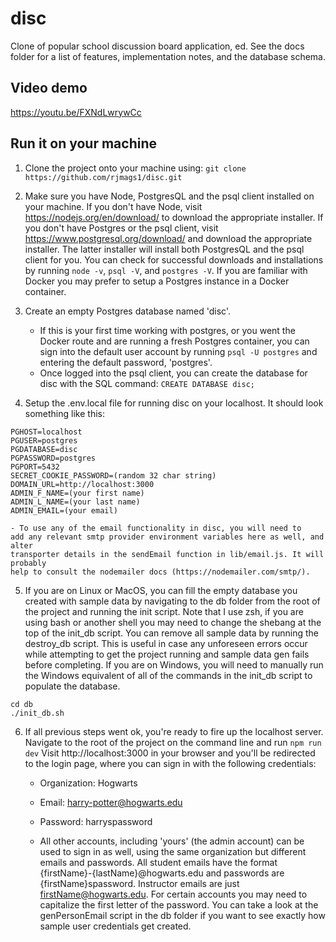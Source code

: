 # disc
Clone of popular school discussion board application, ed. See the
docs folder for a list of features, implementation notes, and the
database schema.


## Video demo
https://youtu.be/FXNdLwrywCc


## Run it on your machine
1. Clone the project onto your machine using:
```git clone https://github.com/rjmags1/disc.git```

2. Make sure you have Node, PostgresQL and the psql client installed on your 
machine. If you don't have Node, visit https://nodejs.org/en/download/ to download the appropriate installer. If you don't have Postgres or the psql client, visit https://www.postgresql.org/download/ and download the appropriate installer. The latter installer will install both PostgresQL and the psql client for you. You can check for successful downloads and installations by running 
`node -v`, `psql -V`, and `postgres -V`.
If you are familiar with Docker you may prefer to setup a Postgres instance in a Docker container.

3. Create an empty Postgres database named 'disc'. 
    - If this is your first time working with postgres, or you went the Docker route and are running a fresh Postgres container, you can sign into the default user account by running 
    ```psql -U postgres```
    and entering the default password, 'postgres'. 
    - Once logged into the psql client,
    you can create the database for disc with the SQL command:
    ```CREATE DATABASE disc;```

4. Setup the .env.local file for running disc on your localhost. It should
look something like this:
```
PGHOST=localhost
PGUSER=postgres
PGDATABASE=disc
PGPASSWORD=postgres
PGPORT=5432
SECRET_COOKIE_PASSWORD=(random 32 char string)
DOMAIN_URL=http://localhost:3000
ADMIN_F_NAME=(your first name)
ADMIN_L_NAME=(your last name)
ADMIN_EMAIL=(your email)
```
    - To use any of the email functionality in disc, you will need to
    add any relevant smtp provider environment variables here as well, and alter
    transporter details in the sendEmail function in lib/email.js. It will probably
    help to consult the nodemailer docs (https://nodemailer.com/smtp/).

5. If you are on Linux or MacOS, you can fill the empty database you created
with sample data by navigating to the db folder from the root of the project 
and running the init script. Note that I use zsh, if you are using bash or another shell you may need to 
change the shebang at the top of the init_db script. You can remove all sample
data by running the destroy_db script. This is useful in case any unforeseen
errors occur while attempting to get the project running and sample data gen
fails before completing. If you are on Windows, you will need to manually run the Windows equivalent of
all of the commands in the init_db script to populate the database.
```
cd db
./init_db.sh
```


6. If all previous steps went ok, you're ready to fire up the localhost server. Navigate to the root of the project on the command line and run
```npm run dev```
Visit http://localhost:3000 in your browser and you'll be redirected to the login
page, where you can sign in with the following credentials:
    - Organization: Hogwarts
    - Email: harry-potter@hogwarts.edu
    - Password: harryspassword

    - All other accounts, including 'yours' (the admin account) can be used to sign in
    as well, using the same organization but different emails and passwords. All student emails have the format {firstName}-{lastName}@hogwarts.edu and passwords
    are {firstName}spassword. Instructor emails are just firstName@hogwarts.edu.
    For certain accounts you may need to capitalize the first letter of the password.
    You can take a look at the genPersonEmail script in the db folder if you want
    to see exactly how sample user credentials get created.